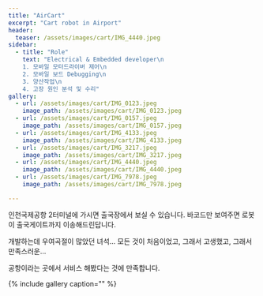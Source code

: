 ```yaml
---
title: "AirCart"
excerpt: "Cart robot in Airport"
header:
  teaser: /assets/images/cart/IMG_4440.jpeg
sidebar:
  - title: "Role"
    text: "Electrical & Embedded developer\n
    1. 모바일 모터드라이버 제어\n
    2. 모바일 보드 Debugging\n
    3. 양산작업\n
    4. 고장 원인 분석 및 수리"
gallery:
  - url: /assets/images/cart/IMG_0123.jpeg
    image_path: /assets/images/cart/IMG_0123.jpeg
  - url: /assets/images/cart/IMG_0157.jpeg
    image_path: /assets/images/cart/IMG_0157.jpeg
  - url: /assets/images/cart/IMG_4133.jpeg
    image_path: /assets/images/cart/IMG_4133.jpeg
  - url: /assets/images/cart/IMG_3217.jpeg
    image_path: /assets/images/cart/IMG_3217.jpeg
  - url: /assets/images/cart/IMG_4440.jpeg
    image_path: /assets/images/cart/IMG_4440.jpeg
  - url: /assets/images/cart/IMG_7978.jpeg
    image_path: /assets/images/cart/IMG_7978.jpeg

---
```


인천국제공항 2터미널에 가시면 출국장에서 보실 수 있습니다. 
바코드만 보여주면 로봇이 출국게이트까지 이송해드린답니다. 

개발하는데 우여곡절이 많았던 녀석...
모든 것이 처음이었고, 그래서 고생했고, 그래서 만족스러운...

공항이라는 곳에서 서비스 해봤다는 것에 만족합니다. 


{% include gallery caption="" %}